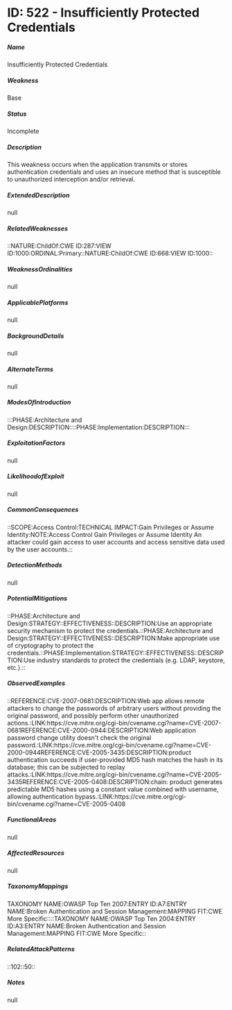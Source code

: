 # ID: 522 - Insufficiently Protected Credentials
<h5>Name</h5>Insufficiently Protected Credentials
<h5>Weakness</h5>Base
<h5>Status</h5>Incomplete
<h5>Description</h5>This weakness occurs when the application transmits or stores authentication credentials and uses an insecure method that is susceptible to unauthorized interception and/or retrieval.
<h5>ExtendedDescription</h5>null
<h5>RelatedWeaknesses</h5>::NATURE:ChildOf:CWE ID:287:VIEW ID:1000:ORDINAL:Primary::NATURE:ChildOf:CWE ID:668:VIEW ID:1000::
<h5>WeaknessOrdinalities</h5>null
<h5>ApplicablePlatforms</h5>null
<h5>BackgroundDetails</h5>null
<h5>AlternateTerms</h5>null
<h5>ModesOfIntroduction</h5>:::PHASE:Architecture and Design:DESCRIPTION::::PHASE:Implementation:DESCRIPTION:::
<h5>ExploitationFactors</h5>null
<h5>LikelihoodofExploit</h5>null
<h5>CommonConsequences</h5>::SCOPE:Access Control:TECHNICAL IMPACT:Gain Privileges or Assume Identity:NOTE:Access Control Gain Privileges or Assume Identity An attacker could gain access to user accounts and access sensitive data used by the user accounts.::
<h5>DetectionMethods</h5>null
<h5>PotentialMitigations</h5>::PHASE:Architecture and Design:STRATEGY::EFFECTIVENESS::DESCRIPTION:Use an appropriate security mechanism to protect the credentials.::PHASE:Architecture and Design:STRATEGY::EFFECTIVENESS::DESCRIPTION:Make appropriate use of cryptography to protect the credentials.::PHASE:Implementation:STRATEGY::EFFECTIVENESS::DESCRIPTION:Use industry standards to protect the credentials (e.g. LDAP, keystore, etc.).::
<h5>ObservedExamples</h5>::REFERENCE:CVE-2007-0681:DESCRIPTION:Web app allows remote attackers to change the passwords of arbitrary users without providing the original password, and possibly perform other unauthorized actions.:LINK:https://cve.mitre.org/cgi-bin/cvename.cgi?name=CVE-2007-0681REFERENCE:CVE-2000-0944:DESCRIPTION:Web application password change utility doesn't check the original password.:LINK:https://cve.mitre.org/cgi-bin/cvename.cgi?name=CVE-2000-0944REFERENCE:CVE-2005-3435:DESCRIPTION:product authentication succeeds if user-provided MD5 hash matches the hash in its database; this can be subjected to replay attacks.:LINK:https://cve.mitre.org/cgi-bin/cvename.cgi?name=CVE-2005-3435REFERENCE:CVE-2005-0408:DESCRIPTION:chain: product generates predictable MD5 hashes using a constant value combined with username, allowing authentication bypass.:LINK:https://cve.mitre.org/cgi-bin/cvename.cgi?name=CVE-2005-0408
<h5>FunctionalAreas</h5>null
<h5>AffectedResources</h5>null
<h5>TaxonomyMappings</h5>TAXONOMY NAME:OWASP Top Ten 2007:ENTRY ID:A7:ENTRY NAME:Broken Authentication and Session Management:MAPPING FIT:CWE More Specific::::TAXONOMY NAME:OWASP Top Ten 2004:ENTRY ID:A3:ENTRY NAME:Broken Authentication and Session Management:MAPPING FIT:CWE More Specific::
<h5>RelatedAttackPatterns</h5>::102::50::
<h5>Notes</h5>null

